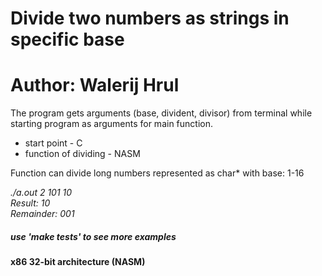 # Divide two numbers as strings in specific base
# Author: Walerij Hrul

The program gets arguments (base, divident, divisor) from terminal while starting program as arguments for main function.
- start point - C
- function of dividing - NASM

Function can divide long numbers represented as char* with base: 1-16

*./a.out 2 101 10*</br>
*Result: 10*</br>
*Remainder: 001*</br>

##### use 'make tests' to see more examples

#### x86 32-bit architecture (NASM)